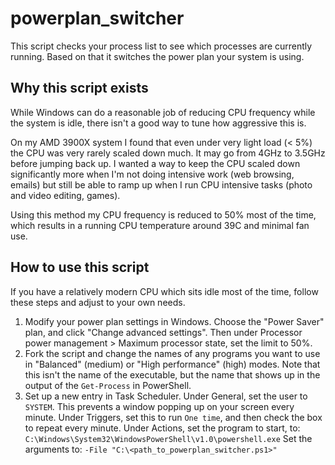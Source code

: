 # powerplan_switcher

This script checks your process list to see which processes are currently
running. Based on that it switches the power plan your system is using.

## Why this script exists
While Windows can do a reasonable job of reducing CPU frequency while the
system is idle, there isn't a good way to tune how aggressive this is.

On my AMD 3900X system I found that even under very light load (< 5%) the
CPU was very rarely scaled down much. It may go from 4GHz to 3.5GHz before
jumping back up.
I wanted a way to keep the CPU scaled down significantly more when I'm not
doing intensive work (web browsing, emails) but still be able to ramp up
when I run CPU intensive tasks (photo and video editing, games).

Using this method my CPU frequency is reduced to 50% most of the time, which
results in a running CPU temperature around 39C and minimal fan use.

## How to use this script
If you have a relatively modern CPU which sits idle most of the time, follow
these steps and adjust to your own needs.

1. Modify your power plan settings in Windows. Choose the "Power Saver" plan,
    and click "Change advanced settings".
    Then under Processor power management > Maximum processor state, set the
    limit to 50%.
2. Fork the script and change the names of any programs you want to use in
    "Balanced" (medium) or "High performance" (high) modes.
    Note that this isn't the name of the executable, but the name that shows
    up in the output of the `Get-Process` in PowerShell.
3. Set up a new entry in Task Scheduler.
    Under General, set the user to `SYSTEM`. This prevents a window popping up
    on your screen every minute.
    Under Triggers, set this to run `One time`, and then check the box to
    repeat every minute.
    Under Actions, set the program to start, to:
    `C:\Windows\System32\WindowsPowerShell\v1.0\powershell.exe`
    Set the arguments to: `-File "C:\<path_to_powerplan_switcher.ps1>"`

